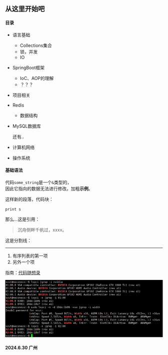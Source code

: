 ## 从这里开始吧
#### 目录
- 语言基础
  + Collections集合
  + 锁，并发
  + IO
- SpringBoot框架
  + IoC、AOP的理解
  + ？？？
- 项目相关
- Redis
  + 数据结构
- MySQL数据库

  还有..

- 计算机网络
- 操作系统

#### 基础语法

代码`some_string`是一个`&`类型的，<br>
因此它指向的数据无法进行修改。加粗**示例**。

这样新的段落，代码块：
```
print s
```
那么...这是引用：
> 沉舟侧畔千帆过，xxxx。

这是分割线：

---

1. 有序列表的第一项
2. 另外一个项

指南：[代码随想录](https://programmercarl.com/)

![这是图片](/pic/tmp.jpg "测试")

#### 2024.6.30 广州